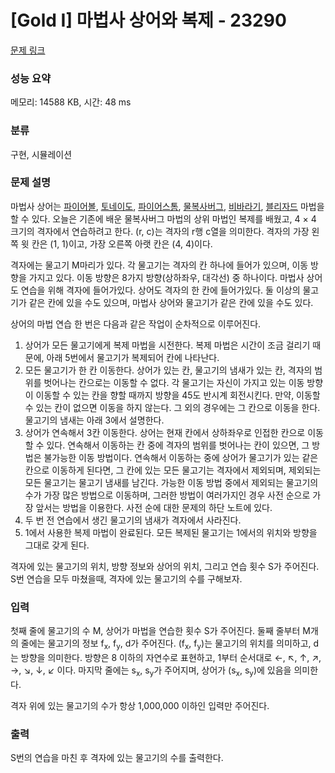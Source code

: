 # [Gold I] 마법사 상어와 복제 - 23290 

[문제 링크](https://www.acmicpc.net/problem/23290) 

### 성능 요약

메모리: 14588 KB, 시간: 48 ms

### 분류

구현, 시뮬레이션

### 문제 설명

<p>마법사 상어는 <a href="/problem/20056">파이어볼</a>, <a href="/problem/20057">토네이도</a>, <a href="/problem/20058">파이어스톰</a>, <a href="/problem/21610">물복사버그</a>, <a href="/problem/21610">비바라기</a>, <a href="/problem/21611">블리자드</a> 마법을 할 수 있다. 오늘은 기존에 배운 물복사버그 마법의 상위 마법인 복제를 배웠고, 4 × 4 크기의 격자에서 연습하려고 한다. (r, c)는 격자의 r행 c열을 의미한다. 격자의 가장 왼쪽 윗 칸은 (1, 1)이고, 가장 오른쪽 아랫 칸은 (4, 4)이다.</p>

<p>격자에는 물고기 M마리가 있다. 각 물고기는 격자의 칸 하나에 들어가 있으며, 이동 방향을 가지고 있다. 이동 방향은 8가지 방향(상하좌우, 대각선) 중 하나이다. 마법사 상어도 연습을 위해 격자에 들어가있다. 상어도 격자의 한 칸에 들어가있다. 둘 이상의 물고기가 같은 칸에 있을 수도 있으며, 마법사 상어와 물고기가 같은 칸에 있을 수도 있다.</p>

<p>상어의 마법 연습 한 번은 다음과 같은 작업이 순차적으로 이루어진다.</p>

<ol>
	<li>상어가 모든 물고기에게 복제 마법을 시전한다. 복제 마법은 시간이 조금 걸리기 때문에, 아래 5번에서 물고기가 복제되어 칸에 나타난다.</li>
	<li>모든 물고기가 한 칸 이동한다. 상어가 있는 칸, 물고기의 냄새가 있는 칸, 격자의 범위를 벗어나는 칸으로는 이동할 수 없다. 각 물고기는 자신이 가지고 있는 이동 방향이 이동할 수 있는 칸을 향할 때까지 방향을 45도 반시계 회전시킨다. 만약, 이동할 수 있는 칸이 없으면 이동을 하지 않는다. 그 외의 경우에는 그 칸으로 이동을 한다. 물고기의 냄새는 아래 3에서 설명한다.</li>
	<li>상어가 연속해서 3칸 이동한다. 상어는 현재 칸에서 상하좌우로 인접한 칸으로 이동할 수 있다. 연속해서 이동하는 칸 중에 격자의 범위를 벗어나는 칸이 있으면, 그 방법은 불가능한 이동 방법이다. 연속해서 이동하는 중에 상어가 물고기가 있는 같은 칸으로 이동하게 된다면, 그 칸에 있는 모든 물고기는 격자에서 제외되며, 제외되는 모든 물고기는 물고기 냄새를 남긴다. 가능한 이동 방법 중에서 제외되는 물고기의 수가 가장 많은 방법으로 이동하며, 그러한 방법이 여러가지인 경우 사전 순으로 가장 앞서는 방법을 이용한다. 사전 순에 대한 문제의 하단 노트에 있다.</li>
	<li>두 번 전 연습에서 생긴 물고기의 냄새가 격자에서 사라진다.</li>
	<li>1에서 사용한 복제 마법이 완료된다. 모든 복제된 물고기는 1에서의 위치와 방향을 그대로 갖게 된다.</li>
</ol>

<p>격자에 있는 물고기의 위치, 방향 정보와 상어의 위치, 그리고 연습 횟수 S가 주어진다. S번 연습을 모두 마쳤을때, 격자에 있는 물고기의 수를 구해보자.</p>

### 입력 

 <p>첫째 줄에 물고기의 수 M, 상어가 마법을 연습한 횟수 S가 주어진다. 둘째 줄부터 M개의 줄에는 물고기의 정보 f<sub>x</sub>, f<sub>y</sub>, d가 주어진다. (f<sub>x</sub>, f<sub>y</sub>)는 물고기의 위치를 의미하고, d는 방향을 의미한다. 방향은 8 이하의 자연수로 표현하고, 1부터 순서대로 ←, ↖, ↑, ↗, →, ↘, ↓, ↙ 이다. 마지막 줄에는 s<sub>x</sub>, s<sub>y</sub>가 주어지며, 상어가 (s<sub>x</sub>, s<sub>y</sub>)에 있음을 의미한다.</p>

<p>격자 위에 있는 물고기의 수가 항상 1,000,000 이하인 입력만 주어진다.</p>

### 출력 

 <p>S번의 연습을 마친 후 격자에 있는 물고기의 수를 출력한다.</p>


